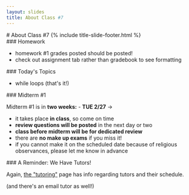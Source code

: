 ```yaml
---
layout: slides
title: About Class #7 
---
```

<section markdown="block" class="title-slide">
#  About Class #7
{% include title-slide-footer.html %}
</section>


<section markdown="block">
###  Homework

* homework #1 grades posted should be posted!
* check out assignment tab rather than gradebook to see formatting

</section>


<section markdown="block">
###  Today's Topics

* while loops (that's it!)
</section>

<section markdown="block">
###  Midterm #1

Midterm #1 is in __two weeks:__ - __TUE 2/27__ &rarr;

* it takes place __in class__, so come on time
* __review questions will be posted__ in the next day or two
* __class before midterm will be for dedicated review__
* there are __no make up exams__ if you miss it!
* if you cannot make it on the scheduled date because of religious observances, please let me know in advance

</section>

<section markdown="block">
###  A Reminder: We Have Tutors!

Again, [the "tutoring"](../../tutoring.html) page has info regarding tutors and their schedule.

(and there's an email tutor as well!)
</section>

